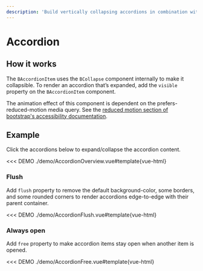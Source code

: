 ```yaml
---
description: 'Build vertically collapsing accordions in combination with `BCollapse` component.'
---
```


# Accordion

<PageHeader />

## How it works

The `BAccordionItem` uses the `BCollapse` component internally to make it collapsible. To render an accordion that’s expanded, add the `visible` property on the `BAccordionItem` component.

<BAlert variant="info" :model-value="true" class="my-5">

The animation effect of this component is dependent on the prefers-reduced-motion media query. See the [reduced motion section of bootstrap's accessibility documentation](https://getbootstrap.com/docs/5.3/getting-started/accessibility/#reduced-motion).

</BAlert>

## Example

Click the accordions below to expand/collapse the accordion content.

<<< DEMO ./demo/AccordionOverview.vue#template{vue-html}

### Flush

Add `flush` property to remove the default background-color, some borders, and some rounded corners to render accordions edge-to-edge with their parent container.

<<< DEMO ./demo/AccordionFlush.vue#template{vue-html}

### Always open

Add `free` property to make accordion items stay open when another item is opened.

<<< DEMO ./demo/AccordionFree.vue#template{vue-html}

<ComponentReference :data="data" />

<script setup lang="ts">
import {data} from '../../data/components/accordion.data'
</script>
